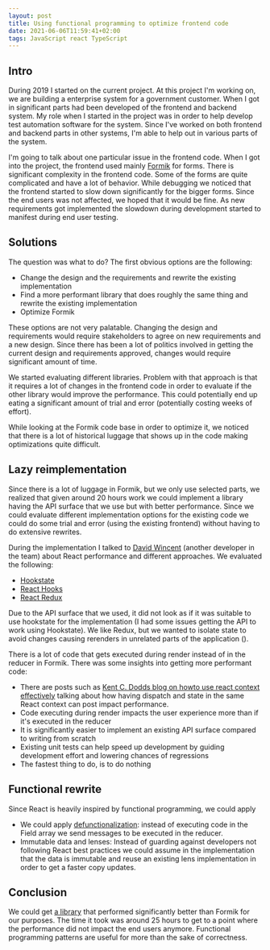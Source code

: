 ```yaml
---
layout: post
title: Using functional programming to optimize frontend code
date: 2021-06-06T11:59:41+02:00
tags: JavaScript react TypeScript
---
```


## Intro

During 2019 I started on the current project. At this project I'm working on, we are building a enterprise system for a government customer. When I got in significant parts had been developed of the frontend and backend system. My role when I started in the project was in order to help develop test automation software for the system. Since I've worked on both frontend and backend parts in other systems, I'm able to help out in various parts of the system.

I'm going to talk about one particular issue in the frontend code. When I got into the project, the frontend used mainly [Formik](https://formik.org) for forms. There is significant complexity in the frontend code. Some of the forms are quite complicated and have a lot of behavior. While debugging we noticed that the frontend started to slow down significantly for the bigger forms. Since the end users was not affected, we hoped that it would be fine. As new requirements got implemented the slowdown during development started to manifest during end user testing.

## Solutions

The question was what to do? The first obvious options are the following:

- Change the design and the requirements and rewrite the existing implementation
- Find a more performant library that does roughly the same thing and rewrite the existing implementation
- Optimize Formik

These options are not very palatable. Changing the design and requirements would require stakeholders to agree on new requirements and a new design. Since there has been a lot of politics involved in getting the current design and requirements approved, changes would require significant amount of time.

We started evaluating different libraries. Problem with that approach is that it requires a lot of changes in the frontend code in order to evaluate if the other library would improve the performance. This could potentially end up eating a significant amount of trial and error (potentially costing weeks of effort).

While looking at the Formik code base in order to optimize it, we noticed that there is a lot of historical luggage that shows up in the code making optimizations quite difficult.

## Lazy reimplementation

Since there is a lot of luggage in Formik, but we only use selected parts, we realized that given around 20 hours work we could implement a library having the API surface that we use but with better performance. Since we could evaluate different implementation options for the existing code we could do some trial and error (using the existing frontend) without having to do extensive rewrites.

During the implementation I talked to [David Wincent](https://github.com/davidwincent) (another developer in the team) about React performance and different approaches. We evaluated the following:

- [Hookstate](https://github.com/avkonst/hookstate)
- [React Hooks](https://reactjs.org/docs/hooks-reference.html)
- [React Redux](https://redux.js.org)

Due to the API surface that we used, it did not look as if it was suitable to use hookstate for the implementation (I had some issues getting the API to work using Hookstate). We like Redux, but we wanted to isolate state to avoid changes causing rerenders in unrelated parts of the application ().

There is a lot of code that gets executed during render instead of in the reducer in Formik. There was some insights into getting more performant code:

- There are posts such as [Kent C. Dodds blog on howto use react context effectively](https://kentcdodds.com/blog/how-to-use-react-context-effectively) talking about how having dispatch and state in the same React context can post impact performance.
- Code executing during render impacts the user experience more than if it's executed in the reducer
- It is significantly easier to implement an existing API surface compared to writing from scratch
- Existing unit tests can help speed up development by guiding development effort and lowering chances of regressions
- The fastest thing to do, is to do nothing

## Functional rewrite

Since React is heavily inspired by functional programming, we could apply

- We could apply [defunctionalization](https://blog.sigplan.org/2019/12/30/defunctionalization-everybody-does-it-nobody-talks-about-it/): instead of executing code in the Field array we send messages to be executed in the reducer.
- Immutable data and lenses: Instead of guarding against developers not following React best practices we could assume in the implementation that the data is immutable and reuse an existing lens implementation in order to get a faster copy updates.

## Conclusion

We could get [a library](https://github.com/Decerno/formik-reimagined) that performed significantly better than Formik for our purposes. The time it took was around 25 hours to get to a point where the performance did not impact the end users anymore. Functional programming patterns are useful for more than the sake of correctness.

